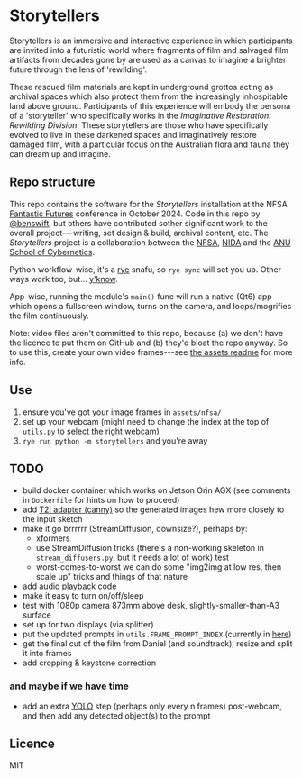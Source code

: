 # Storytellers

Storytellers is an immersive and interactive experience in which participants
are invited into a futuristic world where fragments of film and salvaged film
artifacts from decades gone by are used as a canvas to imagine a brighter future
through the lens of 'rewilding'.

These rescued film materials are kept in underground grottos acting as archival
spaces which also protect them from the increasingly inhospitable land above
ground. Participants of this experience will embody the persona of a
'storyteller' who specifically works in the _Imaginative Restoration: Rewilding
Division_. These storytellers are those who have specifically evolved to live in
these darkened spaces and imaginatively restore damaged film, with a particular
focus on the Australian flora and fauna they can dream up and imagine.

## Repo structure

This repo contains the software for the _Storytellers_ installation at the NFSA
[Fantastic Futures](https://www.nfsa.gov.au/fantastic-futures-conference-canberra-2024)
conference in October 2024. Code in this repo by
[@benswift](https://github.com/benswift), but others have contributed sother
significant work to the overall project---writing, set design & build, archival
content, etc. The _Storytellers_ project is a collaboration between the
[NFSA](https://www.nfsa.gov.au/), [NIDA](https://www.nida.edu.au) and the
[ANU School of Cybernetics](https://cybernetics.anu.edu.au).

Python workflow-wise, it's a [rye](https://rye.astral.sh) snafu, so `rye sync`
will set you up. Other ways work too, but... [y'know](https://xkcd.com/1987/).

App-wise, running the module's `main()` func will run a native (Qt6) app which
opens a fullscreen window, turns on the camera, and loops/mogrifies the film
continuously.

Note: video files aren't committed to this repo, because (a) we don't have the
licence to put them on GitHub and (b) they'd bloat the repo anyway. So to use
this, create your own video frames---see [the assets readme](/assets/README.md)
for more info.

## Use

1. ensure you've got your image frames in `assets/nfsa/`
2. set up your webcam (might need to change the index at the top of `utils.py`
   to select the right webcam)
3. `rye run python -m storytellers` and you're away

## TODO

- build docker container which works on Jetson Orin AGX (see comments in
  `Dockerfile` for hints on how to proceed)
- add
  [T2I adapter (canny)](https://huggingface.co/TencentARC/t2i-adapter-canny-sdxl-1.0)
  so the generated images hew more closely to the input sketch
- make it go brrrrrr (StreamDiffusion, downsize?), perhaps by:
  - xformers
  - use StreamDiffusion tricks (there's a non-working skeleton in
    `stream_diffusers.py`, but it needs a lot of work) test
  - worst-comes-to-worst we can do some "img2img at low res, then scale up"
    tricks and things of that nature
- add audio playback code
- make it easy to turn on/off/sleep
- test with 1080p camera 873mm above desk, slightly-smaller-than-A3 surface
- set up for two displays (via splitter)
- put the updated prompts in `utils.FRAME_PROMPT_INDEX` (currently in
  [here](https://docs.google.com/document/d/1uNgKd9r9YIJIwN2FSylH2od6w8og2B1i38UkzmLHLvA/))
- get the final cut of the film from Daniel (and soundtrack), resize and split
  it into frames
- add cropping & keystone correction

### and maybe if we have time

- add an extra [YOLO](https://github.com/THU-MIG/yolov10) step (perhaps only
  every n frames) post-webcam, and then add any detected object(s) to the prompt

## Licence

MIT

